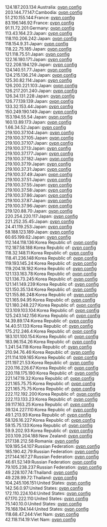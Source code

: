 124.187.203.134:Australia: [ovpn config](vpn/124_187_203_134.ovpn)  
203.144.77.147:Cambodia: [ovpn config](vpn/203_144_77_147.ovpn)  
51.210.155.144:France: [ovpn config](vpn/51_210_155_144.ovpn)  
83.196.146.92:France: [ovpn config](vpn/83_196_146_92.ovpn)  
91.11.72.201:Germany: [ovpn config](vpn/91_11_72_201.ovpn)  
113.43.164.23:Japan: [ovpn config](vpn/113_43_164_23.ovpn)  
118.110.206.242:Japan: [ovpn config](vpn/118_110_206_242.ovpn)  
118.154.9.31:Japan: [ovpn config](vpn/118_154_9_31.ovpn)  
118.22.75.185:Japan: [ovpn config](vpn/118_22_75_185.ovpn)  
121.118.75.51:Japan: [ovpn config](vpn/121_118_75_51.ovpn)  
122.16.180.171:Japan: [ovpn config](vpn/122_16_180_171.ovpn)  
122.208.194.129:Japan: [ovpn config](vpn/122_208_194_129.ovpn)  
124.140.51.77:Japan: [ovpn config](vpn/124_140_51_77.ovpn)  
124.215.136.214:Japan: [ovpn config](vpn/124_215_136_214.ovpn)  
125.30.82.114:Japan: [ovpn config](vpn/125_30_82_114.ovpn)  
126.200.221.103:Japan: [ovpn config](vpn/126_200_221_103.ovpn)  
126.217.201.240:Japan: [ovpn config](vpn/126_217_201_240.ovpn)  
126.34.131.228:Japan: [ovpn config](vpn/126_34_131_228.ovpn)  
126.77.139.139:Japan: [ovpn config](vpn/126_77_139_139.ovpn)  
133.32.153.44:Japan: [ovpn config](vpn/133_32_153_44.ovpn)  
150.249.190.149:Japan: [ovpn config](vpn/150_249_190_149.ovpn)  
153.194.55.54:Japan: [ovpn config](vpn/153_194_55_54.ovpn)  
160.13.89.173:Japan: [ovpn config](vpn/160_13_89_173.ovpn)  
1.66.34.52:Japan: [ovpn config](vpn/1_66_34_52.ovpn)  
219.100.37.104:Japan: [ovpn config](vpn/219_100_37_104.ovpn)  
219.100.37.105:Japan: [ovpn config](vpn/219_100_37_105.ovpn)  
219.100.37.107:Japan: [ovpn config](vpn/219_100_37_107.ovpn)  
219.100.37.13:Japan: [ovpn config](vpn/219_100_37_13.ovpn)  
219.100.37.177:Japan: [ovpn config](vpn/219_100_37_177.ovpn)  
219.100.37.182:Japan: [ovpn config](vpn/219_100_37_182.ovpn)  
219.100.37.19:Japan: [ovpn config](vpn/219_100_37_19.ovpn)  
219.100.37.31:Japan: [ovpn config](vpn/219_100_37_31.ovpn)  
219.100.37.49:Japan: [ovpn config](vpn/219_100_37_49.ovpn)  
219.100.37.51:Japan: [ovpn config](vpn/219_100_37_51.ovpn)  
219.100.37.55:Japan: [ovpn config](vpn/219_100_37_55.ovpn)  
219.100.37.58:Japan: [ovpn config](vpn/219_100_37_58.ovpn)  
219.100.37.86:Japan: [ovpn config](vpn/219_100_37_86.ovpn)  
219.100.37.87:Japan: [ovpn config](vpn/219_100_37_87.ovpn)  
219.100.37.96:Japan: [ovpn config](vpn/219_100_37_96.ovpn)  
219.120.88.70:Japan: [ovpn config](vpn/219_120_88_70.ovpn)  
220.254.220.117:Japan: [ovpn config](vpn/220_254_220_117.ovpn)  
221.252.35.45:Japan: [ovpn config](vpn/221_252_35_45.ovpn)  
24.41.119.253:Japan: [ovpn config](vpn/24_41_119_253.ovpn)  
58.188.123.189:Japan: [ovpn config](vpn/58_188_123_189.ovpn)  
60.65.199.62:Japan: [ovpn config](vpn/60_65_199_62.ovpn)  
112.144.118.136:Korea Republic of: [ovpn config](vpn/112_144_118_136.ovpn)  
112.187.58.188:Korea Republic of: [ovpn config](vpn/112_187_58_188.ovpn)  
118.32.148.11:Korea Republic of: [ovpn config](vpn/118_32_148_11.ovpn)  
118.41.236.148:Korea Republic of: [ovpn config](vpn/118_41_236_148.ovpn)  
119.193.145.24:Korea Republic of: [ovpn config](vpn/119_193_145_24.ovpn)  
119.204.18.182:Korea Republic of: [ovpn config](vpn/119_204_18_182.ovpn)  
121.133.163.78:Korea Republic of: [ovpn config](vpn/121_133_163_78.ovpn)  
121.136.73.245:Korea Republic of: [ovpn config](vpn/121_136_73_245.ovpn)  
121.141.149.239:Korea Republic of: [ovpn config](vpn/121_141_149_239.ovpn)  
121.150.35.134:Korea Republic of: [ovpn config](vpn/121_150_35_134.ovpn)  
121.155.86.248:Korea Republic of: [ovpn config](vpn/121_155_86_248.ovpn)  
121.165.94.95:Korea Republic of: [ovpn config](vpn/121_165_94_95.ovpn)  
121.180.248.227:Korea Republic of: [ovpn config](vpn/121_180_248_227.ovpn)  
123.109.103.104:Korea Republic of: [ovpn config](vpn/123_109_103_104.ovpn)  
125.243.142.156:Korea Republic of: [ovpn config](vpn/125_243_142_156.ovpn)  
14.39.89.174:Korea Republic of: [ovpn config](vpn/14_39_89_174.ovpn)  
14.40.51.133:Korea Republic of: [ovpn config](vpn/14_40_51_133.ovpn)  
175.212.246.4:Korea Republic of: [ovpn config](vpn/175_212_246_4.ovpn)  
183.101.100.154:Korea Republic of: [ovpn config](vpn/183_101_100_154.ovpn)  
183.96.154.26:Korea Republic of: [ovpn config](vpn/183_96_154_26.ovpn)  
1.241.54.118:Korea Republic of: [ovpn config](vpn/1_241_54_118.ovpn)  
210.94.76.46:Korea Republic of: [ovpn config](vpn/210_94_76_46.ovpn)  
211.114.109.165:Korea Republic of: [ovpn config](vpn/211_114_109_165.ovpn)  
211.197.21.53:Korea Republic of: [ovpn config](vpn/211_197_21_53.ovpn)  
220.116.226.67:Korea Republic of: [ovpn config](vpn/220_116_226_67.ovpn)  
220.118.175.190:Korea Republic of: [ovpn config](vpn/220_118_175_190.ovpn)  
221.147.19.32:Korea Republic of: [ovpn config](vpn/221_147_19_32.ovpn)  
221.165.75.75:Korea Republic of: [ovpn config](vpn/221_165_75_75.ovpn)  
221.165.75.75:Korea Republic of: [ovpn config](vpn/221_165_75_75.ovpn)  
222.112.192.200:Korea Republic of: [ovpn config](vpn/222_112_192_200.ovpn)  
222.113.133.23:Korea Republic of: [ovpn config](vpn/222_113_133_23.ovpn)  
39.117.163.25:Korea Republic of: [ovpn config](vpn/39_117_163_25.ovpn)  
39.124.227.110:Korea Republic of: [ovpn config](vpn/39_124_227_110.ovpn)  
49.1.213.93:Korea Republic of: [ovpn config](vpn/49_1_213_93.ovpn)  
58.126.16.227:Korea Republic of: [ovpn config](vpn/58_126_16_227.ovpn)  
59.15.75.133:Korea Republic of: [ovpn config](vpn/59_15_75_133.ovpn)  
59.9.202.93:Korea Republic of: [ovpn config](vpn/59_9_202_93.ovpn)  
203.109.204.188:New Zealand: [ovpn config](vpn/203_109_204_188.ovpn)  
217.138.212.58:Romania: [ovpn config](vpn/217_138_212_58.ovpn)  
109.195.54.107:Russian Federation: [ovpn config](vpn/109_195_54_107.ovpn)  
185.190.42.79:Russian Federation: [ovpn config](vpn/185_190_42_79.ovpn)  
217.144.167.27:Russian Federation: [ovpn config](vpn/217_144_167_27.ovpn)  
46.61.52.149:Russian Federation: [ovpn config](vpn/46_61_52_149.ovpn)  
79.105.238.237:Russian Federation: [ovpn config](vpn/79_105_238_237.ovpn)  
49.228.107.74:Thailand: [ovpn config](vpn/49_228_107_74.ovpn)  
49.228.99.72:Thailand: [ovpn config](vpn/49_228_99_72.ovpn)  
104.245.106.151:United States: [ovpn config](vpn/104_245_106_151.ovpn)  
142.56.0.97:United States: [ovpn config](vpn/142_56_0_97.ovpn)  
172.110.224.104:United States: [ovpn config](vpn/172_110_224_104.ovpn)  
67.170.222.110:United States: [ovpn config](vpn/67_170_222_110.ovpn)  
75.140.10.0:United States: [ovpn config](vpn/75_140_10_0.ovpn)  
76.168.194.144:United States: [ovpn config](vpn/76_168_194_144.ovpn)  
118.68.47.244:Viet Nam: [ovpn config](vpn/118_68_47_244.ovpn)  
42.118.114.19:Viet Nam: [ovpn config](vpn/42_118_114_19.ovpn)  
